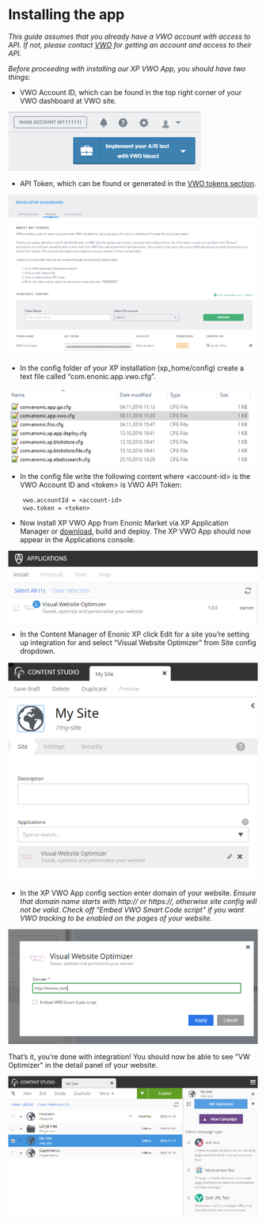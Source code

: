 # Installing the app

*This guide assumes that you already have a VWO account with access to API. If not, please contact [VWO](https://vwo.com/) for getting an account and access to their API.*

*Before proceeding with installing our XP VWO App, you should have two things:*

* VWO Account ID, which can be found in the top right corner of your VWO dashboard at VWO site.

![](images/vwo_01.png)

* API Token, which can be found or generated in the [VWO tokens section](https://app.vwo.com/#/developers/tokens).

![](images/vwo_02.png)

* In the config folder of your XP installation (xp_home/config) create a text file called “com.enonic.app.vwo.cfg”.

![](images/vwo_03.png)

* In the config file write the following content where \<account-id\> is the VWO Account ID and \<token\> is VWO API Token:
```
    vwo.accountId = <account-id>
    vwo.token = <token>
```

* Now install XP VWO App from Enonic Market via XP Application Manager or [download](https://github.com/enonic/app-vwo.git), build and deploy. The XP VWO App should now appear in the Applications console.

![](images/vwo_04.png)

* In the Content Manager of Enonic XP click Edit for a site you’re setting up integration for and select “Visual Website Optimizer” from Site config dropdown.

![](images/vwo_05.png)

* In the XP VWO App config section enter domain of your website.
*Ensure that domain name starts with http:// or https://, otherwise site config will not be valid.*
*Check off "Embed VWO Smart Code script" if you want VWO tracking to be enabled on the pages of your website.*

![](images/vwo_06.png)

That’s it, you’re done with integration!
You should now be able to see "VW Optimizer" in the detail panel of your website.

![](images/vwo_07.png)
